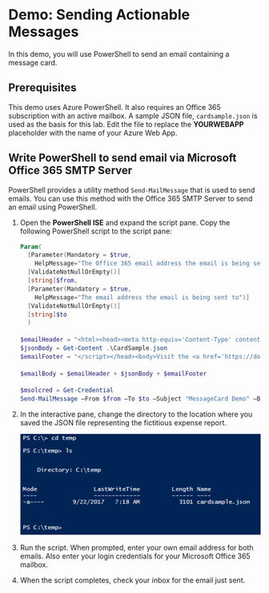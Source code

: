 # Demo: Sending Actionable Messages

In this demo, you will use PowerShell to send an email containing a message card.

## Prerequisites

This demo uses Azure PowerShell. It also requires an Office 365 subscription with an active mailbox. A sample JSON file, `cardsample.json` is used as the basis for this lab. Edit the file to replace the **YOURWEBAPP** placeholder with the name of your Azure Web App.

## Write PowerShell to send email via Microsoft Office 365 SMTP Server

PowerShell provides a utility method `Send-MailMessage` that is used to send emails. You can use this method with the Office 365 SMTP Server to send an email using PowerShell.

1. Open the **PowerShell ISE** and expand the script pane. Copy the following PowerShell script to the script pane:

    ````PowerShell
    Param(
      [Parameter(Mandatory = $true,
        HelpMessage="The Office 365 email address the email is being sent from")]
      [ValidateNotNullOrEmpty()]
      [string]$from,
      [Parameter(Mandatory = $true,
        HelpMessage="The email address the email is being sent to")]
      [ValidateNotNullOrEmpty()]
      [string]$to
      )

    $emailHeader = "<html><head><meta http-equiv='Content-Type' content='text/html; charset=utf-8'><script type='application/ld+json'>"
    $jsonBody = Get-Content .\CardSample.json
    $emailFooter = "</script></head><body>Visit the <a href='https://docs.microsoft.com/en-us/outlook/actionable-messages'>Outlook Dev Portal</a> to learn more about Actionable Messages.</body></html>"

    $emailBody = $emailHeader + $jsonBody + $emailFooter

    $msolcred = Get-Credential
    Send-MailMessage –From $from –To $to –Subject "MessageCard Demo" –Body $emailBody -BodyAsHtml -SmtpServer smtp.office365.com -Credential $msolcred -UseSsl -Port 587
    ````

1. In the interactive pane, change the directory to the location where you saved the JSON file representing the fictitious expense report.

    ![Screenshot of Powershell script.](../../Images/powershell.png)

1. Run the script. When prompted, enter your own email address for both emails. Also enter your login credentials for your Microsoft Office 365 mailbox.

1. When the script completes, check your inbox for the email just sent.